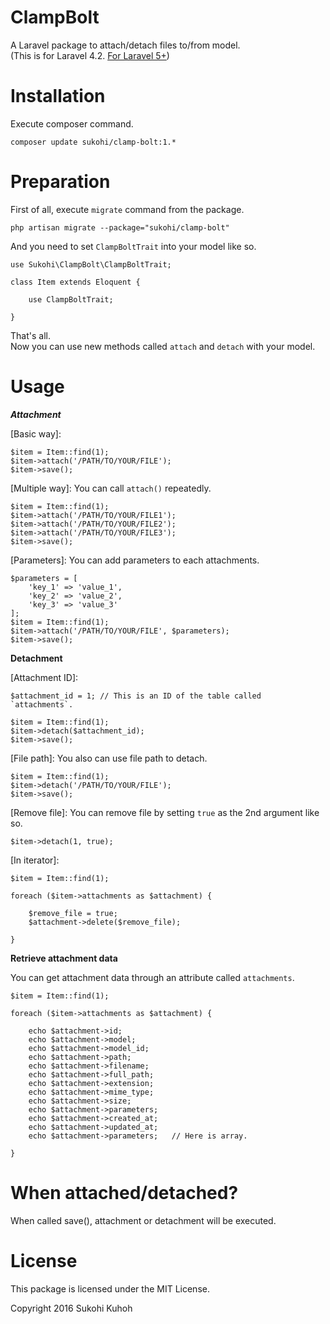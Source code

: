 # ClampBolt
A Laravel package to attach/detach files to/from model.  
(This is for Laravel 4.2. [For Laravel 5+](https://github.com/SUKOHI/ClampBolt))

# Installation

Execute composer command.

    composer update sukohi/clamp-bolt:1.*

# Preparation

First of all, execute `migrate` command from the package.

    php artisan migrate --package="sukohi/clamp-bolt"

And you need to set `ClampBoltTrait` into your model like so.

    use Sukohi\ClampBolt\ClampBoltTrait;
    
    class Item extends Eloquent {
    
        use ClampBoltTrait;
        
    }
    
That's all.  
Now you can use new methods called `attach` and `detach` with your model.

# Usage

***Attachment***
    
[Basic way]:  
    
    $item = Item::find(1);
    $item->attach('/PATH/TO/YOUR/FILE');
    $item->save();

[Multiple way]: You can call `attach()` repeatedly.  

    $item = Item::find(1);
    $item->attach('/PATH/TO/YOUR/FILE1');
    $item->attach('/PATH/TO/YOUR/FILE2');
    $item->attach('/PATH/TO/YOUR/FILE3');
    $item->save();

[Parameters]: You can add parameters to each attachments.
    
    $parameters = [
        'key_1' => 'value_1', 
        'key_2' => 'value_2', 
        'key_3' => 'value_3'
    ];
    $item = Item::find(1);
    $item->attach('/PATH/TO/YOUR/FILE', $parameters);
    $item->save();

**Detachment**  

[Attachment ID]:

    $attachment_id = 1; // This is an ID of the table called `attachments`.

    $item = Item::find(1);
    $item->detach($attachment_id);
    $item->save();

[File path]: You also can use file path to detach.

    $item = Item::find(1);
    $item->detach('/PATH/TO/YOUR/FILE');
    $item->save();

[Remove file]: You can remove file by setting `true` as the 2nd argument like so.

    $item->detach(1, true);

[In iterator]: 

    $item = Item::find(1);
    
    foreach ($item->attachments as $attachment) {
    
        $remove_file = true;
        $attachment->delete($remove_file);
    
    }

**Retrieve attachment data**

You can get attachment data through an attribute called `attachments`.

    $item = Item::find(1);

    foreach ($item->attachments as $attachment) {
    
        echo $attachment->id;
        echo $attachment->model;
        echo $attachment->model_id;
        echo $attachment->path;
        echo $attachment->filename;
        echo $attachment->full_path;
        echo $attachment->extension;
        echo $attachment->mime_type;
        echo $attachment->size;
        echo $attachment->parameters;
        echo $attachment->created_at;
        echo $attachment->updated_at;
        echo $attachment->parameters;   // Here is array.
    
    }

# When attached/detached?

When called save(), attachment or detachment will be executed.

# License

This package is licensed under the MIT License.

Copyright 2016 Sukohi Kuhoh